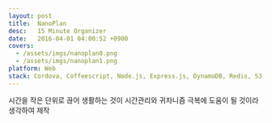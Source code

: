 ```yaml
---
layout: post
title:  NanoPlan
desc:   15 Minute Organizer
date:   2016-04-01 04:00:52 +0900
covers:
  - /assets/imgs/nanoplan0.png
  - /assets/imgs/nanoplan1.png
platform: Web
stack: Cordova, Coffeescript, Node.js, Express.js, DynamoDB, Redis, S3, EC2
---
```

시간을 작은 단위로 끊어 생활하는 것이 시간관리와 귀차니즘 극복에 도움이 될 것이라 생각하여 제작

